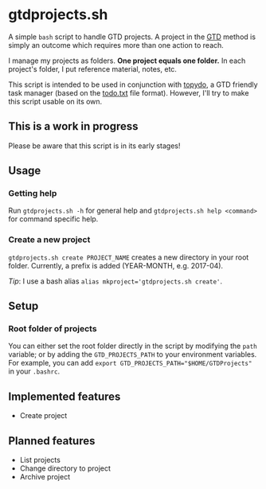 # gtdprojects.sh

A simple `bash` script to handle GTD projects. A project in the [GTD](http://gettingthingsdone.com/) method is simply an outcome which requires more than one action to reach.

I manage my projects as folders. **One project equals one folder.**
In each project's folder, I put reference material, notes, etc.

This script is intended to be used in conjunction with [topydo](https://github.com/bram85/topydo), a GTD friendly task manager (based on the [todo.txt](http://todotxt.com/) file format). However, I'll try to make this script usable on its own.

## **This is a work in progress**

Please be aware that this script is in its early stages!

## Usage

### Getting help
Run `gtdprojects.sh -h` for general help and `gtdprojects.sh help <command>` for command specific help.

### Create a new project

`gtdprojects.sh create PROJECT_NAME` creates a new directory in your root folder. Currently, a prefix is added (YEAR-MONTH, e.g. 2017-04).

*Tip*: I use a bash alias `alias mkproject='gtdprojects.sh create'`.

## Setup

### Root folder of projects

You can either set the root folder directly in the script by modifying the `path` variable; or by adding the `GTD_PROJECTS_PATH` to your environment variables. For example, you can add `export GTD_PROJECTS_PATH="$HOME/GTDProjects"` in your `.bashrc`.

## Implemented features

* Create project

## Planned features

* List projects
* Change directory to project
* Archive project
